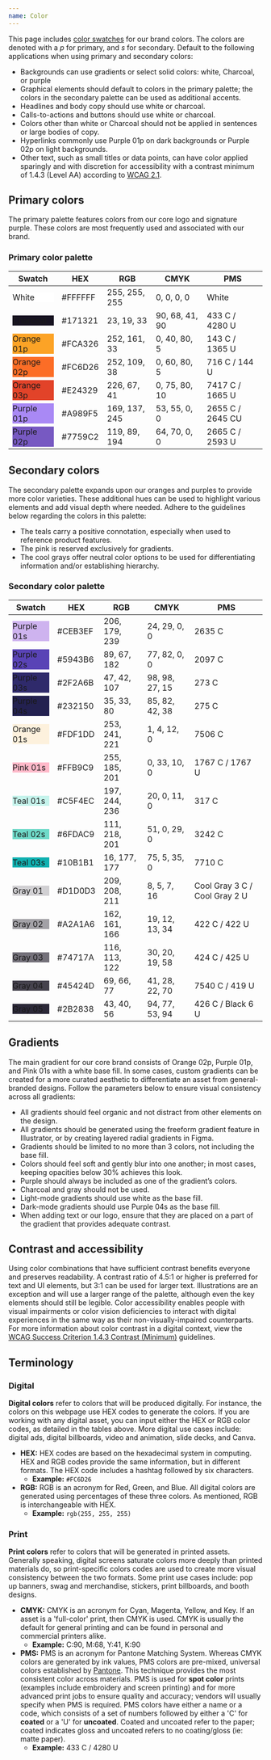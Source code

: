 ```yaml
---
name: Color
---
```


This page includes [color swatches](https://gitlab.com/gitlab-com/marketing/brand-product-marketing/brand-product-marketing/brand-design/-/tree/e6e2bb24e899078935d1aeb0e65c226b6bf36a8b/brand/brand-assets/brand-color-palettes) for our brand colors. The colors are denoted with a *p* for primary, and *s* for secondary. Default to the following applications when using primary and secondary colors:

- Backgrounds can use gradients or select solid colors: white, Charcoal, or purple
- Graphical elements should default to colors in the primary palette; the colors in the secondary palette can be used as additional accents.
- Headlines and body copy should use white or charcoal.
- Calls-to-actions and buttons should use white or charcoal.
- Colors other than white or Charcoal should not be applied in sentences or large bodies of copy.
- Hyperlinks commonly use Purple 01p on dark backgrounds or Purple 02p on light backgrounds.
- Other text, such as small titles or data points, can have color applied sparingly and with discretion for accessibility with a contrast minimum of 1.4.3 (Level AA) according to [WCAG 2.1](https://www.w3.org/WAI/WCAG21/Understanding/contrast-minimum).

## Primary colors

The primary palette features colors from our core logo and signature purple. These colors are most frequently used and associated with our brand.

### Primary color palette

| **Swatch**                                                                                                          | **HEX** | **RGB**       | **CMYK**       | **PMS**                        |
| ------------------------------------------------------------------------------------------------------------------- | ------- | ------------- | -------------- | ------------------------------ |
| <div class="gl-p-3" style="background-color:#ffffff;"><span class="variable">White</span> </div>                    | #FFFFFF | 255, 255, 255 | 0, 0, 0, 0     | White                          |
| <div class="gl-p-3 gl-text-white" style="background-color:#171321;"><span class="variable">Charcoal</span> </div>   | #171321 | 23, 19, 33    | 90, 68, 41, 90 | 433 C / 4280 U                 |
| <div class="gl-p-3" style="background-color:#FCA326;"><span class="variable">Orange 01p</span> </div>               | #FCA326 | 252, 161, 33  | 0, 40, 80, 5   | 143 C / 1365 U                 |
| <div class="gl-p-3" style="background-color:#FC6D26;"><span class="variable">Orange 02p</span> </div>               | #FC6D26 | 252, 109, 38  | 0, 60, 80, 5   | 716 C / 144 U                  |
| <div class="gl-p-3 gl-text-white" style="background-color:#E24329;"><span class="variable">Orange 03p</span> </div> | #E24329 | 226, 67, 41   | 0, 75, 80, 10  | 7417 C / 1665 U                |
| <div class="gl-p-3" style="background-color:#A989F5;"><span class="variable">Purple 01p</span> </div>               | #A989F5 | 169, 137, 245 | 53, 55, 0, 0   | 2655 C / 2645 CU               |
| <div class="gl-p-3 gl-text-white" style="background-color:#7759C2;"><span class="variable">Purple 02p</span> </div> | #7759C2 | 119, 89, 194  | 64, 70, 0, 0   | 2665 C / 2593 U                |

## Secondary colors

The secondary palette expands upon our oranges and purples to provide more color varieties. These additional hues can be used to highlight various elements and add visual depth where needed. Adhere to the guidelines below regarding the colors in this palette:

- The teals carry a positive connotation, especially when used to reference product features.
- The pink is reserved exclusively for gradients.
- The cool grays offer neutral color options to be used for differentiating information and/or establishing hierarchy.

### Secondary color palette

| **Swatch**                                                                                                          | **HEX** | **RGB**       | **CMYK**       | **PMS**                        |
| ------------------------------------------------------------------------------------------------------------------- | ------- | ------------- | -------------- | ------------------------------ |
| <div class="gl-p-3" style="background-color:#CEB3EF;"><span class="variable">Purple 01s</span> </div>                  | #CEB3EF | 206, 179, 239 | 24, 29, 0, 0    | 2635 C |
| <div class="gl-p-3 gl-text-white" style="background-color:#5943B6;"><span class="variable">Purple 02s</span> </div>                  | #5943B6 | 89, 67, 182 | 77, 82, 0, 0 | 2097 C                  |
| <div class="gl-p-3 gl-text-white" style="background-color:#2F2A6B;"><span class="variable">Purple 03s</span> </div>    | #2F2A6B | 47, 42, 107 | 98, 98, 27, 15 | 273 C                  |
| <div class="gl-p-3 gl-text-white" style="background-color:#232150;"><span class="variable">Purple 04s</span> </div>    | #232150 | 35, 33, 80    | 85, 82, 42, 38 | 275 C                 |
| <div class="gl-p-3" style="background-color:#FDF1DD;"><span class="variable">Orange 01s</span> </div>    | #FDF1DD | 253, 241, 221    | 1, 4, 12, 0 | 7506 C             |
| <div class="gl-p-3" style="background-color:#FFB9C9;"><span class="variable">Pink 01s</span> </div>    | #FFB9C9 | 255, 185, 201    | 0, 33, 10, 0 | 1767 C / 1767 U             |
| <div class="gl-p-3" style="background-color:#C5F4EC;"><span class="variable">Teal 01s</span> </div>    | #C5F4EC | 197, 244, 236    | 20, 0, 11, 0 | 317 C             |
| <div class="gl-p-3" style="background-color:#6FDAC9;"><span class="variable">Teal 02s</span> </div>                  | #6FDAC9 | 111, 218, 201 | 51, 0, 29, 0    | 3242 C |
| <div class="gl-p-3" style="background-color:#10B1B1;"><span class="variable">Teal 03s</span> </div>                  | #10B1B1 | 16, 177, 177 | 75, 5, 35, 0 | 7710 C                  |
| <div class="gl-p-3" style="background-color:#D1D0D3;"><span class="variable">Gray 01</span> </div>                  | #D1D0D3 | 209, 208, 211 | 8, 5, 7, 16    | Cool Gray 3 C /  Cool Gray 2 U |
| <div class="gl-p-3" style="background-color:#A2A1A6;"><span class="variable">Gray 02</span> </div>                  | #A2A1A6 | 162, 161, 166 | 19, 12, 13, 34 | 422 C / 422 U                  |
| <div class="gl-p-3 gl-text-white" style="background-color:#74717A;"><span class="variable">Gray 03</span> </div>    | #74717A | 116, 113, 122 | 30, 20, 19, 58 | 424 C / 425 U                  |
| <div class="gl-p-3 gl-text-white" style="background-color:#45424D;"><span class="variable">Gray 04</span> </div>    | #45424D | 69, 66, 77    | 41, 28, 22, 70 | 7540 C / 419 U                 |
| <div class="gl-p-3 gl-text-white" style="background-color:#2B2838;"><span class="variable">Gray 05</span> </div>    | #2B2838 | 43, 40, 56    | 94, 77, 53, 94 | 426 C / Black 6 U              |

## Gradients

The main gradient for our core brand consists of Orange 02p, Purple 01p, and Pink 01s with a white base fill. In some cases, custom gradients can be created for a more curated aesthetic to differentiate an asset from general-branded designs. Follow the parameters below to ensure visual consistency across all gradients: 

- All gradients should feel organic and not distract from other elements on the design.
- All gradients should be generated using the freeform gradient feature in Illustrator, or by creating layered radial gradients in Figma.
- Gradients should be limited to no more than 3 colors, not including the base fill.
- Colors should feel soft and gently blur into one another; in most cases, keeping opacities below 30% achieves this look.
- Purple should always be included as one of the gradient’s colors.
- Charcoal and gray should not be used.
- Light-mode gradients should use white as the base fill.
- Dark-mode gradients should use Purple 04s as the base fill.
- When adding text or our logo, ensure that they are placed on a part of the gradient that provides adequate contrast.

## Contrast and accessibility

Using color combinations that have sufficient contrast benefits everyone and preserves readability. A contrast ratio of 4.5:1 or higher is preferred for text and UI elements, but 3:1 can be used for larger text. Illustrations are an exception and will use a larger range of the palette, although even the key elements should still be legible. Color accessibility enables people with visual impairments or color vision deficiencies to interact with digital experiences in the same way as their non-visually-impaired counterparts. For more information about color contrast in a digital context, view the [WCAG Success Criterion 1.4.3 Contrast (Minimum)](https://www.w3.org/TR/WCAG21/#contrast-minimum) guidelines.

## Terminology

### Digital

**Digital colors** refer to colors that will be produced digitally. For instance, the colors on this webpage use HEX codes to generate the colors. If you are working with any digital asset, you can input either the HEX or RGB color codes, as detailed in the tables above. More digital use cases include: digital ads, digital billboards, video and animation, slide decks, and Canva.

- **HEX:** HEX codes are based on the hexadecimal system in computing. HEX and RGB codes provide the same information, but in different formats. The HEX code includes a hashtag followed by six characters.
  - **Example:** `#FC6D26`
- **RGB:** RGB is an acronym for Red, Green, and Blue. All digital colors are generated using percentages of these three colors. As mentioned, RGB is interchangeable with HEX.
  - **Example:** `rgb(255, 255, 255)`

### Print

**Print colors** refer to colors that will be generated in printed assets. Generally speaking, digital screens saturate colors more deeply than printed materials do, so print-specific colors codes are used to create more visual consistency between the two formats. Some print use cases include: pop up banners, swag and merchandise, stickers, print billboards, and booth designs.

- **CMYK:** CMYK is an acronym for Cyan, Magenta, Yellow, and Key. If an asset is a 'full-color' print, then CMYK is used. CMYK is usually the default for general printing and can be found in personal and commercial printers alike.
  - **Example:** C:90, M:68, Y:41, K:90
- **PMS:** PMS is an acronym for Pantone Matching System. Whereas CMYK colors are generated by ink values, PMS colors are pre-mixed, universal colors established by [Pantone](https://www.pantone.com/). This technique provides the most consistent color across materials. PMS is used for **spot color** prints (examples include embroidery and screen printing) and for more advanced print jobs to ensure quality and accuracy; vendors will usually specify when PMS is required. PMS colors have either a name or a code, which consists of a set of numbers followed by either a 'C' for **coated** or a 'U' for **uncoated**. Coated and uncoated refer to the paper; coated indicates gloss and uncoated refers to no coating/gloss (ie: matte paper).
  - **Example:** 433 C / 4280 U
